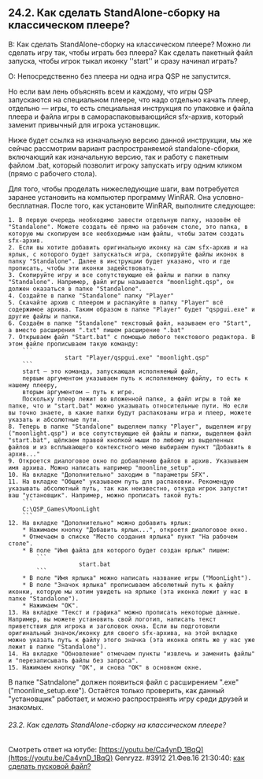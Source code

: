 ## 24.2. Как сделать StandAlone-сборку на классическом плеере?
<!-- [:faq_24_02] -->
В:	Как сделать StandAlone-сборку на классическом плеере?
	Можно ли сделать игру так, чтобы играть без плеера?
	Как сделать пакетный файл запуска, чтобы игрок тыкал иконку ''start'' и сразу начинал играть?

О:
Непосредственно без плеера ни одна игра QSP не запустится.

Но если вам лень объяснять всем и каждому, что игры QSP запускаются на специальном плеере, что надо отдельно качать плеер, отдельно — игры, то есть специальная инструкция по упаковке и файла плеера и файла игры в самораспаковывающийся sfx-архив, который заменит привычный для игрока установщик.

Ниже будет ссылка на изначальную версию данной инструкции, мы же сейчас рассмотрим вариант распространяемой standalone-сборки, включающий как изначальную версию, так и работу с пакетным файлом .bat, который позволит игроку запускать игру одним кликом (прямо с рабочего стола).

Для того, чтобы проделать нижеследующие шаги, вам потребуется заранее установить на компьютер программу WinRAR. Она условно-бесплатная. После того, как установите WinRAR, выполните следующее:

	1. В первую очередь необходимо завести отдельную папку, назовём её "Standalone". Можете создать её прямо на рабочем столе, это папка, в которую мы скопируем все необходимые нам файлы, чтобы затем создать sfx-архив.
	2. Если вы хотите добавить оригинальную иконку на сам sfx-архив и на ярлык, с которого будет запускаться игра, скопируйте файлы иконок в папку "Standalone". Далее в инструкции будет указано, что и где прописать, чтобы эти иконки задействовать.
	3. Скопируйте игру и все сопутствующие ей файлы и папки в папку "Standalone". Например, файл игры называется "moonlight.qsp", он должен оказаться в папке "Standalone".
	4. Создайте в папке "Standalone" папку "Player"
	5. Скачайте архив с плеером и распакуйте в папку "Player" всё содержимое архива. Таким образом в папке "Player" будет "qspgui.exe" и другие файлы и папки.
	6. Создаём в папке "Standalone" текстовый файл, называем его "Start", а вместо расширения ".txt" пишем расширение ".bat"
	7. Открываем файл "Start.bat" с помощью любого текстового редактора. В этом файле прописываем такую команду:
		```
					start "Player/qspgui.exe" "moonlight.qsp"
		```
		start — это команда, запускающая исполняемый файл,
		первым аргументом указываем путь к исполняемому файлу, то есть к нашему плееру,
		вторым аргументом — путь к игре.
		Поскольку плеер лежит во вложенной папке, а файл игры в той же папке, что и "start.bat" можно указывать относительные пути. Но если вы точно знаете, в какие папки будут распакованы игра и плеер, можете указать и абсолютные пути.
	8. Теперь в папке "Standalone" выделяем папку "Player", выделяем игру ("moonlight.qsp") и все сопутствующие ей файлы и папки, выделяем файл "start.bat", щёлкаем правой кнопкой мыши по любому из выделенных файлов и из всплывающего контекстного меню выбираем пункт "Добавить в архив..."
	9. Откроется диалоговое окно по добавлению файлов в архив. Указываем имя архива. Можно написать например "moonline_setup".
	10. На вкладке "Дополнительно" заходим в "параметры SFX".
	11. На вкладке "Общие" указываем путь для распаковки. Рекомендую указывать абсолютный путь, так как неизвестно, откуда игрок запустит ваш "установщик". Например, можно прописать такой путь:
		```
		C:\QSP_Games\MoonLight
		```
	12. На вкладке "Дополнительно" можно добавить ярлык:
		* Нажимаем кнопку "Добавить ярлык...", откроетя диалоговое окно.
		* Отмечаем в списке "Место создания ярлыка" пункт "На рабочем столе".
		* В поле "Имя файла для которого будет создан ярлык" пишем:
			```
						start.bat
			```
		* В поле "Имя ярлыка" можно написать название игры ("MoonLight").
		* В поле "Значок ярлыка" прописываем абсолютный путь к файлу иконки, которую мы хотим увидеть на ярлыке (эта иконка лежит у нас в папке "Standalone").
		* Нажимаем "ОК".
	13. На вкладке "Текст и графика" можно прописать некоторые данные. Например, вы можете установить свой логотип, написать текст приветствия для игрока и заголовок окна. Если вы подготовили оригинальный значок/иконку для своего sfx-архива, на этой вкладке можно указать путь к файлу этого значка (эта иконка опять же у нас уже лежит в папке "Standalone").
	14. На вкладке "Обновление" отмечаем пункты "извлечь и заменить файлы" и "перезаписывать файлы без запроса".
	15. Нажимаем кнопку "ОК", и снова "ОК" в основном окне.

В папке "Satndalone" должен появиться файл с расширением ".exe" ("moonline_setup.exe"). Остаётся только проверить, как данный "установщик" работает, и можно распространять игру среди друзей и знакомых.

###### 23.2.  Как сделать StandAlone-сборку на классическом плеере?
<!-- [:link_24_02] -->
Смотреть ответ на ютубе: [https://youtu.be/Ca4ynD_1BqQ](https://youtu.be/Ca4ynD_1BqQ)
Genryzz. #3912 21.Фев.16 21:30:40: [как сделать пусковой файл?](https://qsp.org/index.php?option=com_agora&task=topic&id=40&p=157&prc=25&Itemid=57#p23065)
